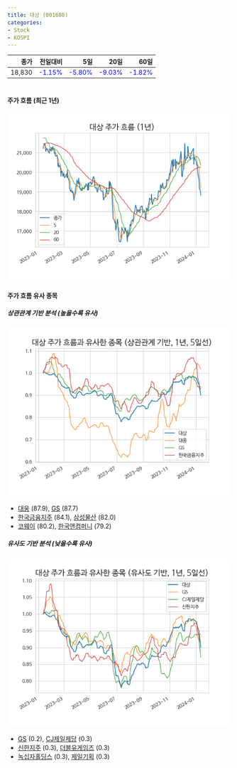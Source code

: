 ```yaml
---
title: 대상 (001680)
categories:
- Stock
- KOSPI
---
```


|종가|전일대비|5일|20일|60일|
|---:|-------:|--:|---:|---:|
|18,830|<span style="color: blue">-1.15%</span>|<span style="color: blue">-5.80%</span>|<span style="color: blue">-9.03%</span>|<span style="color: blue">-1.82%</span>|

<!-- more -->
#
#### 주가 흐름 (최근 1년)
![001680](/assets/images/stock/001680.png)


#### 주가 흐름 유사 종목


##### 상관관계 기반 분석 (높을수록 유사)
![001680](/assets/images/stock/001680_corr.png)
- [대웅](/003090/) (87.9), [GS](/078930/) (87.7)
- [한국금융지주](/071050/) (84.1), [삼성물산](/028260/) (82.0)
- [코웨이](/021240/) (80.2), [한국앤컴퍼니](/000240/) (79.2)


##### 유사도 기반 분석 (낮을수록 유사)	
![001680](/assets/images/stock/001680_sim.png)
- [GS](/078930/) (0.2), [CJ제일제당](/097950/) (0.3)
- [신한지주](/055550/) (0.3), [더블유게임즈](/192080/) (0.3)
- [녹십자홀딩스](/005250/) (0.3), [제일기획](/030000/) (0.3)